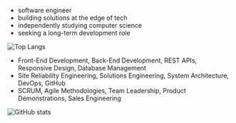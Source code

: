 - software engineer
- building solutions at the edge of tech
- independently studying computer science
- seeking a long-term development role

![Top Langs](https://github-readme-stats.vercel.app/api/top-langs/?username=elehma4&hide_progress=true&theme=dark)


- Front-End Development, Back-End Development, REST APIs, Responsive Design, Database Management
- Site Reliability Engineering, Solutions Engineering, System Architecture, DevOps, GitHub
- SCRUM, Agile Methodologies, Team Leadership, Product Demonstrations, Sales Engineering


![GitHub stats](https://github-readme-stats.vercel.app/api?username=elehma4&theme=shadow_blue&show_icons=true)
